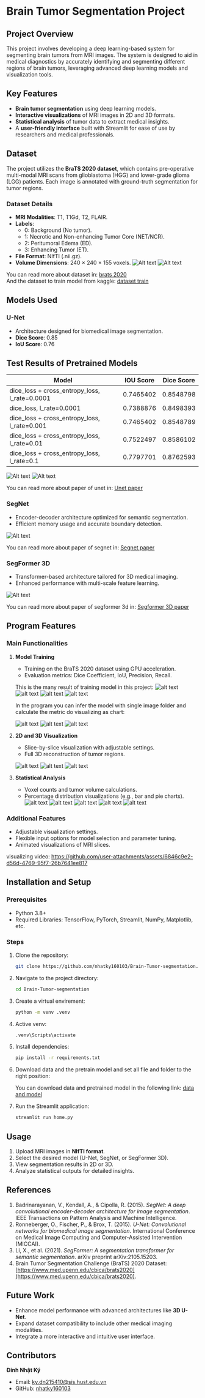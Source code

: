 # Brain Tumor Segmentation Project

## Project Overview
This project involves developing a deep learning-based system for segmenting brain tumors from MRI images. The system is designed to aid in medical diagnostics by accurately identifying and segmenting different regions of brain tumors, leveraging advanced deep learning models and visualization tools.

## Key Features
- **Brain tumor segmentation** using deep learning models.
- **Interactive visualizations** of MRI images in 2D and 3D formats.
- **Statistical analysis** of tumor data to extract medical insights.
- A **user-friendly interface** built with Streamlit for ease of use by researchers and medical professionals.

## Dataset
The project utilizes the **BraTS 2020 dataset**, which contains pre-operative multi-modal MRI scans from glioblastoma (HGG) and lower-grade glioma (LGG) patients. Each image is annotated with ground-truth segmentation for tumor regions.

### Dataset Details
- **MRI Modalities**: T1, T1Gd, T2, FLAIR.
- **Labels**:
  - 0: Background (No tumor).
  - 1: Necrotic and Non-enhancing Tumor Core (NET/NCR).
  - 2: Peritumoral Edema (ED).
  - 3: Enhancing Tumor (ET).
- **File Format**: NIfTI (.nii.gz).
- **Volume Dimensions**: 240 × 240 × 155 voxels.
![Alt text](data/image/brats_dataset.png)
![Alt text](data/image/brats_dataset2.png)



You can read more about dataset in:
[brats 2020](https://www.med.upenn.edu/cbica/brats2020/data.html)\
And the dataset to train model from kaggle: [dataset train](https://www.kaggle.com/datasets/awsaf49/brats2020-training-data)

## Models Used
### U-Net
- Architecture designed for biomedical image segmentation.
- **Dice Score**: 0.85
- **IoU Score**: 0.76

## Test Results of Pretrained Models
| Model                                         | IOU Score | Dice Score |
|-----------------------------------------------|-----------|------------|
| dice_loss + cross_entropy_loss, l_rate=0.0001 | 0.7465402 | 0.8548798  |
| dice_loss, l_rate=0.0001                      | 0.7388876 | 0.8498393  |
| dice_loss + cross_entropy_loss, l_rate=0.001  | 0.7465402 | 0.8548789  |
| dice_loss + cross_entropy_loss, l_rate=0.01   | 0.7522497 | 0.8586102  |
| dice_loss + cross_entropy_loss, l_rate=0.1    | 0.7797701 | 0.8762593  |

![Alt text](data/image/unet_structure.png)
![Alt text](data/image/predict_single.png)


You can read more about paper of unet in: [Unet paper](https://arxiv.org/pdf/1505.04597)

### SegNet
- Encoder-decoder architecture optimized for semantic segmentation.
- Efficient memory usage and accurate boundary detection.

![Alt text](data/image/segnet_architecture.png)

You can read more about paper of segnet in: [Segnet paper](https://arxiv.org/pdf/1511.00561)

### SegFormer 3D
- Transformer-based architecture tailored for 3D medical imaging.
- Enhanced performance with multi-scale feature learning.

![Alt text](data/image/segformer3d_architecture.png)


You can read more about paper of segformer 3d in: [Segformer 3D paper](https://arxiv.org/pdf/2404.10156)

## Program Features
### Main Functionalities
1. **Model Training**
   - Training on the BraTS 2020 dataset using GPU acceleration.
   - Evaluation metrics: Dice Coefficient, IoU, Precision, Recall.

   This is the many result of training model in this project:
   ![alt text](data/image/result4.png)
   ![alt text](data/image/metric.png)
   ![alt text](data/image/multi_class_result.png)
   ![alt text](data/image/multiclass_result3.png)


   In the program you can infer the model with single image folder and calculate the metric do visualizing as chart:

    ![alt text](data/image/metric_per_instance.png)
    ![alt text](data/image/metric_per_instance2.png)
    ![alt text](data/image/metric_per_instance3.png)
2. **2D and 3D Visualization**
   - Slice-by-slice visualization with adjustable settings.
   - Full 3D reconstruction of tumor regions.

    ![alt text](data/image/3d_param_and_image.png)
    ![alt text](data/image/3d_orther_color.png)
    ![alt text](data/image/3d_orther_mode.png)


3. **Statistical Analysis**
   - Voxel counts and tumor volume calculations.
   - Percentage distribution visualizations (e.g., bar and pie charts).
 ![alt text](data/image/medical_class_percent.png)
 ![alt text](data/image/medical_chart_1.png)
 ![alt text](data/image/medical_chart_2.png)
 ![alt text](data/image/medical_metric.png)
 ![alt text](data/image/medical_position_metric.png)
### Additional Features
- Adjustable visualization settings.
- Flexible input options for model selection and parameter tuning.
- Animated visualizations of MRI slices.

visualizing video:
https://github.com/user-attachments/assets/6846c9e2-d56d-4769-95f7-26b7641ee817



## Installation and Setup
### Prerequisites
- Python 3.8+
- Required Libraries: TensorFlow, PyTorch, Streamlit, NumPy, Matplotlib, etc.

### Steps
1. Clone the repository:
   ```bash
   git clone https://github.com/nhatky160103/Brain-Tumor-segmentation.git
   ```
2. Navigate to the project directory:
   ```bash
   cd Brain-Tumor-segmentation
   ```
2. Create a virtual envirement:
   ```bash
   python -m venv .venv
   ```

2. Active venv:
   ```bash
   .venv\Scripts\activate
   ```

3. Install dependencies:
   ```bash
   pip install -r requirements.txt
   ```
3. Download data and the pretrain model and set all file and folder to the right position:

    You can download data and pretrained model in the following link:
    [data and model](https://drive.google.com/drive/folders/1LN6Ga4gfNvOtDaRi7E_c9AeqyJ3cSH3Z?usp=sharing)

4. Run the Streamlit application:
   ```bash
   streamlit run home.py
   ```

## Usage
1. Upload MRI images in **NIfTI format**.
2. Select the desired model (U-Net, SegNet, or SegFormer 3D).
3. View segmentation results in 2D or 3D.
4. Analyze statistical outputs for detailed insights.


## References
1. Badrinarayanan, V., Kendall, A., & Cipolla, R. (2015). *SegNet: A deep convolutional encoder-decoder architecture for image segmentation*. IEEE Transactions on Pattern Analysis and Machine Intelligence.
2. Ronneberger, O., Fischer, P., & Brox, T. (2015). *U-Net: Convolutional networks for biomedical image segmentation*. International Conference on Medical Image Computing and Computer-Assisted Intervention (MICCAI).
3. Li, X., et al. (2021). *SegFormer: A segmentation transformer for semantic segmentation*. arXiv preprint arXiv:2105.15203.
4. Brain Tumor Segmentation Challenge (BraTS) 2020 Dataset: [https://www.med.upenn.edu/cbica/brats2020](https://www.med.upenn.edu/cbica/brats2020).

## Future Work
- Enhance model performance with advanced architectures like **3D U-Net**.
- Expand dataset compatibility to include other medical imaging modalities.
- Integrate a more interactive and intuitive user interface.

## Contributors
**Đinh Nhật Ký**  
- Email: [ky.dn215410@sis.hust.edu.vn](mailto:ky.dn215410@sis.hust.edu.vn)  
- GitHub: [nhatky160103](https://github.com/nhatky160103)
